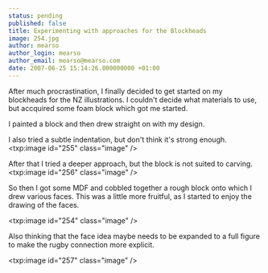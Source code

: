 ```yaml
---
status: pending
published: false
title: Experimenting with approaches for the Blockheads
image: 254.jpg
author: mearso
author_login: mearso
author_email: mearso@mearso.com
date: 2007-06-25 15:14:26.000000000 +01:00
---
```

After much procrastination, I finally decided to get started on my blockheads for the NZ illustrations. I couldn't decide what materials to use, but accquired some foam block which got me started.

I painted a block and then drew straight on with my design.

I also tried a subtle indentation, but don't think it's strong enough.<txp:image id="255" class="image" />

After that I tried a deeper approach, but the block is not suited to carving.<txp:image id="256" class="image" />

So then I got some MDF and cobbled together a rough block onto which I drew various faces. This was a little more fruitful, as I started to enjoy the drawing of the faces.

<txp:image id="254" class="image" />

Also thinking that the face idea maybe needs to be expanded to a full figure to make the rugby connection more explicit.

<txp:image id="257" class="image" />
